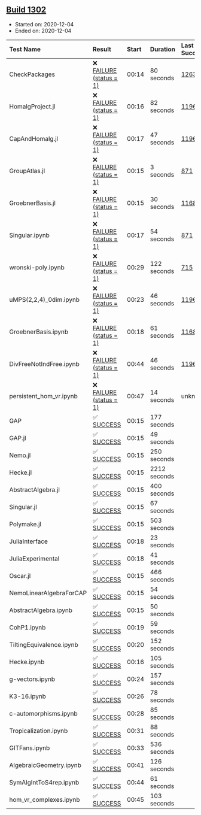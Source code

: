 ## [Build 1302](https://oscarci.mathematik.uni-kl.de/job/oscar-stable/1302/)

* Started on: 2020-12-04
* Ended on: 2020-12-04

| Test Name    | Result | Start | Duration | Last Success | First Failure |
|:-------------|:-------|:------|:---------|:-------------|:--------------|
| CheckPackages | ❌ [FAILURE (status = 1)](https://oscarci.mathematik.uni-kl.de/job/oscar-stable/1302/artifact/logs/build-1302/CheckPackages.log) | 00:14 | 80 seconds | [1263](https://oscarci.mathematik.uni-kl.de/job/oscar-stable/1263/) | [1264](https://oscarci.mathematik.uni-kl.de/job/oscar-stable/1264/) |
| HomalgProject.jl | ❌ [FAILURE (status = 1)](https://oscarci.mathematik.uni-kl.de/job/oscar-stable/1302/artifact/logs/build-1302/HomalgProject.jl.log) | 00:16 | 82 seconds | [1196](https://oscarci.mathematik.uni-kl.de/job/oscar-stable/1196/) | [1197](https://oscarci.mathematik.uni-kl.de/job/oscar-stable/1197/) |
| CapAndHomalg.jl | ❌ [FAILURE (status = 1)](https://oscarci.mathematik.uni-kl.de/job/oscar-stable/1302/artifact/logs/build-1302/CapAndHomalg.jl.log) | 00:17 | 47 seconds | [1196](https://oscarci.mathematik.uni-kl.de/job/oscar-stable/1196/) | [1197](https://oscarci.mathematik.uni-kl.de/job/oscar-stable/1197/) |
| GroupAtlas.jl | ❌ [FAILURE (status = 1)](https://oscarci.mathematik.uni-kl.de/job/oscar-stable/1302/artifact/logs/build-1302/GroupAtlas.jl.log) | 00:15 | 3 seconds | [871](https://oscarci.mathematik.uni-kl.de/job/oscar-stable/871/) | [872](https://oscarci.mathematik.uni-kl.de/job/oscar-stable/872/) |
| GroebnerBasis.jl | ❌ [FAILURE (status = 1)](https://oscarci.mathematik.uni-kl.de/job/oscar-stable/1302/artifact/logs/build-1302/GroebnerBasis.jl.log) | 00:15 | 30 seconds | [1168](https://oscarci.mathematik.uni-kl.de/job/oscar-stable/1168/) | [1169](https://oscarci.mathematik.uni-kl.de/job/oscar-stable/1169/) |
| Singular.ipynb | ❌ [FAILURE (status = 1)](https://oscarci.mathematik.uni-kl.de/job/oscar-stable/1302/artifact/logs/build-1302/Singular.ipynb.log) | 00:17 | 54 seconds | [871](https://oscarci.mathematik.uni-kl.de/job/oscar-stable/871/) | [872](https://oscarci.mathematik.uni-kl.de/job/oscar-stable/872/) |
| wronski-poly.ipynb | ❌ [FAILURE (status = 1)](https://oscarci.mathematik.uni-kl.de/job/oscar-stable/1302/artifact/logs/build-1302/wronski-poly.ipynb.log) | 00:29 | 122 seconds | [715](https://oscarci.mathematik.uni-kl.de/job/oscar-stable/715/) | [716](https://oscarci.mathematik.uni-kl.de/job/oscar-stable/716/) |
| uMPS(2,2,4)_0dim.ipynb | ❌ [FAILURE (status = 1)](https://oscarci.mathematik.uni-kl.de/job/oscar-stable/1302/artifact/logs/build-1302/uMPS-2-2-4-_0dim.ipynb.log) | 00:23 | 46 seconds | [1196](https://oscarci.mathematik.uni-kl.de/job/oscar-stable/1196/) | [1197](https://oscarci.mathematik.uni-kl.de/job/oscar-stable/1197/) |
| GroebnerBasis.ipynb | ❌ [FAILURE (status = 1)](https://oscarci.mathematik.uni-kl.de/job/oscar-stable/1302/artifact/logs/build-1302/GroebnerBasis.ipynb.log) | 00:18 | 61 seconds | [1168](https://oscarci.mathematik.uni-kl.de/job/oscar-stable/1168/) | [1169](https://oscarci.mathematik.uni-kl.de/job/oscar-stable/1169/) |
| DivFreeNotIndFree.ipynb | ❌ [FAILURE (status = 1)](https://oscarci.mathematik.uni-kl.de/job/oscar-stable/1302/artifact/logs/build-1302/DivFreeNotIndFree.ipynb.log) | 00:44 | 46 seconds | [1196](https://oscarci.mathematik.uni-kl.de/job/oscar-stable/1196/) | [1197](https://oscarci.mathematik.uni-kl.de/job/oscar-stable/1197/) |
| persistent_hom_vr.ipynb | ❌ [FAILURE (status = 1)](https://oscarci.mathematik.uni-kl.de/job/oscar-stable/1302/artifact/logs/build-1302/persistent_hom_vr.ipynb.log) | 00:47 | 14 seconds | unknown | unknown |
| GAP | ✅ [SUCCESS](https://oscarci.mathematik.uni-kl.de/job/oscar-stable/1302/artifact/logs/build-1302/GAP.log) | 00:15 | 177 seconds |  |  |
| GAP.jl | ✅ [SUCCESS](https://oscarci.mathematik.uni-kl.de/job/oscar-stable/1302/artifact/logs/build-1302/GAP.jl.log) | 00:15 | 49 seconds |  |  |
| Nemo.jl | ✅ [SUCCESS](https://oscarci.mathematik.uni-kl.de/job/oscar-stable/1302/artifact/logs/build-1302/Nemo.jl.log) | 00:15 | 250 seconds |  |  |
| Hecke.jl | ✅ [SUCCESS](https://oscarci.mathematik.uni-kl.de/job/oscar-stable/1302/artifact/logs/build-1302/Hecke.jl.log) | 00:15 | 2212 seconds |  |  |
| AbstractAlgebra.jl | ✅ [SUCCESS](https://oscarci.mathematik.uni-kl.de/job/oscar-stable/1302/artifact/logs/build-1302/AbstractAlgebra.jl.log) | 00:15 | 400 seconds |  |  |
| Singular.jl | ✅ [SUCCESS](https://oscarci.mathematik.uni-kl.de/job/oscar-stable/1302/artifact/logs/build-1302/Singular.jl.log) | 00:15 | 67 seconds |  |  |
| Polymake.jl | ✅ [SUCCESS](https://oscarci.mathematik.uni-kl.de/job/oscar-stable/1302/artifact/logs/build-1302/Polymake.jl.log) | 00:15 | 503 seconds |  |  |
| JuliaInterface | ✅ [SUCCESS](https://oscarci.mathematik.uni-kl.de/job/oscar-stable/1302/artifact/logs/build-1302/JuliaInterface.log) | 00:18 | 23 seconds |  |  |
| JuliaExperimental | ✅ [SUCCESS](https://oscarci.mathematik.uni-kl.de/job/oscar-stable/1302/artifact/logs/build-1302/JuliaExperimental.log) | 00:18 | 41 seconds |  |  |
| Oscar.jl | ✅ [SUCCESS](https://oscarci.mathematik.uni-kl.de/job/oscar-stable/1302/artifact/logs/build-1302/Oscar.jl.log) | 00:15 | 466 seconds |  |  |
| NemoLinearAlgebraForCAP | ✅ [SUCCESS](https://oscarci.mathematik.uni-kl.de/job/oscar-stable/1302/artifact/logs/build-1302/NemoLinearAlgebraForCAP.log) | 00:15 | 54 seconds |  |  |
| AbstractAlgebra.ipynb | ✅ [SUCCESS](https://oscarci.mathematik.uni-kl.de/job/oscar-stable/1302/artifact/logs/build-1302/AbstractAlgebra.ipynb.log) | 00:15 | 50 seconds |  |  |
| CohP1.ipynb | ✅ [SUCCESS](https://oscarci.mathematik.uni-kl.de/job/oscar-stable/1302/artifact/logs/build-1302/CohP1.ipynb.log) | 00:19 | 59 seconds |  |  |
| TiltingEquivalence.ipynb | ✅ [SUCCESS](https://oscarci.mathematik.uni-kl.de/job/oscar-stable/1302/artifact/logs/build-1302/TiltingEquivalence.ipynb.log) | 00:20 | 152 seconds |  |  |
| Hecke.ipynb | ✅ [SUCCESS](https://oscarci.mathematik.uni-kl.de/job/oscar-stable/1302/artifact/logs/build-1302/Hecke.ipynb.log) | 00:16 | 105 seconds |  |  |
| g-vectors.ipynb | ✅ [SUCCESS](https://oscarci.mathematik.uni-kl.de/job/oscar-stable/1302/artifact/logs/build-1302/g-vectors.ipynb.log) | 00:24 | 157 seconds |  |  |
| K3-16.ipynb | ✅ [SUCCESS](https://oscarci.mathematik.uni-kl.de/job/oscar-stable/1302/artifact/logs/build-1302/K3-16.ipynb.log) | 00:26 | 78 seconds |  |  |
| c-automorphisms.ipynb | ✅ [SUCCESS](https://oscarci.mathematik.uni-kl.de/job/oscar-stable/1302/artifact/logs/build-1302/c-automorphisms.ipynb.log) | 00:28 | 85 seconds |  |  |
| Tropicalization.ipynb | ✅ [SUCCESS](https://oscarci.mathematik.uni-kl.de/job/oscar-stable/1302/artifact/logs/build-1302/Tropicalization.ipynb.log) | 00:31 | 88 seconds |  |  |
| GITFans.ipynb | ✅ [SUCCESS](https://oscarci.mathematik.uni-kl.de/job/oscar-stable/1302/artifact/logs/build-1302/GITFans.ipynb.log) | 00:33 | 536 seconds |  |  |
| AlgebraicGeometry.ipynb | ✅ [SUCCESS](https://oscarci.mathematik.uni-kl.de/job/oscar-stable/1302/artifact/logs/build-1302/AlgebraicGeometry.ipynb.log) | 00:41 | 126 seconds |  |  |
| SymAlgIntToS4rep.ipynb | ✅ [SUCCESS](https://oscarci.mathematik.uni-kl.de/job/oscar-stable/1302/artifact/logs/build-1302/SymAlgIntToS4rep.ipynb.log) | 00:44 | 61 seconds |  |  |
| hom_vr_complexes.ipynb | ✅ [SUCCESS](https://oscarci.mathematik.uni-kl.de/job/oscar-stable/1302/artifact/logs/build-1302/hom_vr_complexes.ipynb.log) | 00:45 | 103 seconds |  |  |
